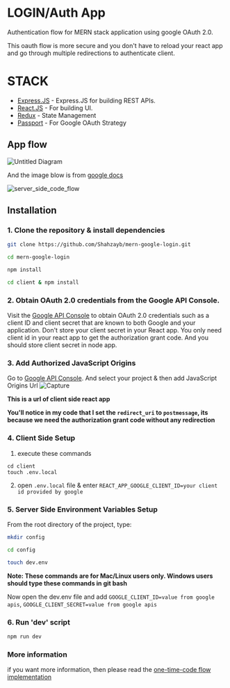 # LOGIN/Auth App

Authentication flow for MERN stack application using google OAuth 2.0. 

This oauth flow is more secure and you don't have to reload your react app and go through multiple redirections to authenticate client.

# STACK
- [Express.JS](http://expressjs.com/) - Express.JS for building REST APIs.
- [React.JS](https://reactjs.org/) - For building UI.
- [Redux](https://redux.js.org/) - State Management
- [Passport](https://http://passportjs.org/) - For Google OAuth Strategy

## App flow

![Untitled Diagram](https://user-images.githubusercontent.com/29760858/65579674-a4d22c00-df91-11e9-8303-dc97e5bb0dbf.png)

And the image blow is from [google docs](https://developers.google.com/identity/sign-in/web/server-side-flow)

![server_side_code_flow](https://user-images.githubusercontent.com/29760858/65676251-fac5d300-e068-11e9-90a6-9ecdcedd0436.png)

## Installation

### 1. Clone the repository & install dependencies

```bash
git clone https://github.com/Shahzayb/mern-google-login.git

cd mern-google-login

npm install

cd client & npm install
```

### 2. Obtain OAuth 2.0 credentials from the Google API Console.

Visit the [Google API Console](https://console.developers.google.com/) to obtain OAuth 2.0 credentials such as a client ID and client secret that are known to both Google and your application. 
Don't store your client secret in your React app. You only need client id in your react app to get the authorization grant code. 
And you should store client secret in node app. 


### 3. Add Authorized JavaScript Origins

Go to [Google API Console](https://console.developers.google.com/). And select your project & then add JavaScript Origins Url
![Capture](https://user-images.githubusercontent.com/29760858/65677289-c3582600-e06a-11e9-8a69-564a89dbe522.PNG)

**This is a url of client side react app**
 
 
**You'll notice in my code that I set the `redirect_uri` to `postmessage`, its because we need the authorization grant code without any redirection**

### 4. Client Side Setup

1. execute these commands

```
cd client
touch .env.local
```

2. open `.env.local` file & enter
   `REACT_APP_GOOGLE_CLIENT_ID=your client id provided by google`

### 5. Server Side Environment Variables Setup

From the root directory of the project, type:

```bash
mkdir config

cd config

touch dev.env
```

**Note: These commands are for Mac/Linux users only. Windows users should type these commands in git bash**

Now open the dev.env file and add `GOOGLE_CLIENT_ID=value from google apis`, `GOOGLE_CLIENT_SECRET=value from google apis`

### 6. Run 'dev' script

```bash
npm run dev
```

### More information

if you want more information, then please read the [one-time-code flow implementation](https://developers.google.com/identity/sign-in/web/server-side-flow)
